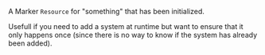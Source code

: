 A Marker `Resource` for "something" that has been initialized.

Usefull if you need to add a system at runtime but want to ensure that it only happens once (since there is no way to know if the system has already been added).
